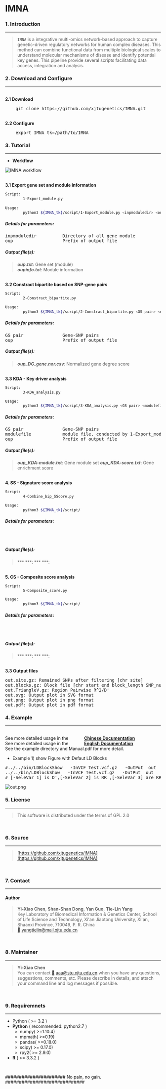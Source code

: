 # IMNA
###  1. Introduction
------------
> **`IMNA`** is a integrative multi-omics network-based approach to capture genetic-driven regulatory networks for human complex diseases. This method can combine functional data from multiple biological scales to understand molecular mechanisms of disease and identify potential key genes. This pipeline provide several scripts facilitating data access, integration and analysis.


###  2. Download and Configure
------------
</br><b>2.1 Download</b>
<pre>
	git clone https://github.com/xjtugenetics/IMNA.git
</pre>

</br><b>2.2 Configure</b>
<pre>
	export IMNA_tk=/path/to/IMNA
</pre>


###  3. Tutorial
------------
- **Workflow**  

![IMNA workflow](https://github.com/xjtugenetics/IMNA/blob/master/workflow.png)

</br><b>3.1 Export gene set and module information </b>
```bash
Script:
		1-Export_module.py
		
Usage:
		python3 ${IMNA_tk}/script/1-Export_module.py <inpmoduledir> <oup>

```

##### Details for parameters:  
<pre>
inpmoduledir          Directory of all gene module
oup                   Prefix of output file
</pre>

##### Output file(s):  
> ***oup.txt***: Gene set (module)  
> ***oupinfo.txt***: Module information  

</br><b>3.2 Constract bipartite based on SNP-gene pairs</b>
```bash
Script:
		2-Constract_bipartite.py

Usage:
		python3 ${IMNA_tk}/script/2-Constract_bipartite.py <GS pair> <oup>

```

##### Details for parameters:
<pre>
GS pair               Gene-SNP pairs 
oup                   Prefix of output file
</pre>

##### Output file(s):
> ***oup_DG_gene.nor.csv***: Normalized gene degree score

</br><b>3.3 KDA - Key driver analysis </b>
```bash
Script:
		3-KDA_analysis.py

Usage:
		python3 ${IMNA_tk}/script/3-KDA_analysis.py <GS pair> <modulefile> <oup>

```

##### Details for parameters:
<pre>
GS pair               Gene-SNP pairs
modulefile            module file, conducted by 1-Export_module.py
oup                   Prefix of output file
</pre>

##### Output file(s):
> ***oup_KDA-module.txt***: Gene module set
> ***oup_KDA-score.txt***: Gene enrichment score

</br><b>4. SS - Signature score analysis </b>
```bash
Script:
		4-Combine_bip_SScore.py

Usage:
		python3 ${IMNA_tk}/script/

```

##### Details for parameters:
<pre>


</pre>

##### Output file(s):
> *** ***: 
> *** ***: 

</br><b>5. CS - Composite score analysis </b>
```bash
Script:
		5-Composite_score.py

Usage:
		python3 ${IMNA_tk}/script/

```

##### Details for parameters:
<pre>


</pre>

##### Output file(s):
> *** ***: 
> *** ***: 

</br><b>3.3 Output files</b>
<pre>
out.site.gz: Remained SNPs after filtering [chr site]
out.blocks.gz: Block file [chr start end block_length SNP_number SNPs]
out.TriangleV.gz: Region Pairwise R^2/D'
out.svg: Output plot in SVG format
out.png: Output plot in png format
out.pdf: Output plot in pdf format
</pre>


###  4. Example
------------

</br>See more detailed usage in the&nbsp;&nbsp;&nbsp;&nbsp;&nbsp;&nbsp;&nbsp;&nbsp;&nbsp;&nbsp;&nbsp;&nbsp; <b>[Chinese Documentation](https://github.com/BGI-shenzhen/LDBlockShow/blob/master/LDBlockShow_Manual_Chinese.pdf)</b>
</br>See more detailed usage in the&nbsp;&nbsp;&nbsp;&nbsp;&nbsp;&nbsp;&nbsp;&nbsp;&nbsp;&nbsp;&nbsp;&nbsp; <b>[English Documentation](https://github.com/BGI-shenzhen/LDBlockShow/blob/master/LDBlockShow_Manual_English.pdf)</b>
</br>See the example directory and  Manual.pdf for more detail.


* Example 1)  show Figure with Defaut LD Blocks

<pre>
#../../bin/LDBlockShow   -InVCF Test.vcf.gz   -OutPut  out   -Region  chr11:24100000:24200000  -OutPng -SeleVar 1
../../bin/LDBlockShow   -InVCF Test.vcf.gz   -OutPut  out   -Region  chr11:24100000:24200000  -OutPng -SeleVar 2
# [-SeleVar 1] is D',[-SeleVar 2] is RR ,[-SeleVar 3] are RR and D',[-SeleVar 4] are D' and RR # the default is D'
</pre>

![out.png](https://github.com/BGI-shenzhen/LDBlockShow/blob/master/example/Example1/out.png)


###  5. License
------------
> This software is distributed under the terms of GPL 2.0
</br>


###  6. Source
------------
> [https://github.com/xjtugenetics/IMNA](https://github.com/xjtugenetics/IMNA)
</br>


###  7. Contact
------------
#### Author
> **Yi-Xiao Chen**, **Shan-Shan Dong**, **Yan Guo**, **Tie-Lin Yang**  
> Key Laboratory of Biomedical Information & Genetics Center, School of Life Science and Technology, Xi'an Jiaotong University, Xi'an, Shaanxi Province, 710049, P. R. China  
> [:email:](yangtielin@mail.xjtu.edu.cn) yangtielin@mail.xjtu.edu.cn  
</br>


###  8. Maintainer
------------
> **Yi-Xiao Chen**  
> You can contact [:email:](aaa@stu.xjtu.edu.cn) aaa@stu.xjtu.edu.cn
  when you have any questions, suggestions, comments, etc.
> Please describe in details, and attach your command line and log messages if possible.  
</br>


###  9. Requiremnets
------------
- Python ( >= 3.2 )
- **Python** \( recommended: python2.7 \)
	- numpy( >=1.10.4)
	- mpmath( >=0.19)
	- pandas( >=0.18.0)
	- scipy( >= 0.17.0)
	- rpy2( >= 2.9.0)
- **R** \( >= 3.3.2 \)
</br>


###################### No pain, no gain. #############################

